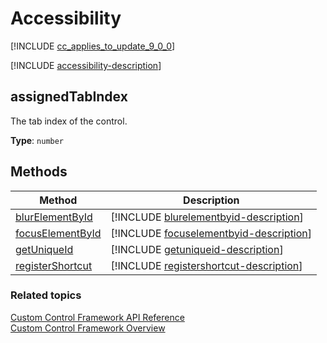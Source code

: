 # Accessibility

[!INCLUDE [cc_applies_to_update_9_0_0](../../../includes/cc_applies_to_update_9_0_0.md)]

[!INCLUDE [accessibility-description](includes/accessibility-description.md)]


## assignedTabIndex

The tab index of the control.

**Type**: `number`

## Methods

|Method | Description | 
| ------------- |-------------|
|[blurElementById](accessibility/blurelementbyid.md)|[!INCLUDE [blurelementbyid-description](accessibility/includes/blurelementbyid-description.md)]|
|[focusElementById](accessibility/focuselementbyid.md)|[!INCLUDE [focuselementbyid-description](accessibility/includes/focuselementbyid-description.md)]|
|[getUniqueId](accessibility/getuniqueid.md)|[!INCLUDE [getuniqueid-description](accessibility/includes/getuniqueid-description.md)]|
|[registerShortcut](accessibility/registershortcut.md)|[!INCLUDE [registershortcut-description](accessibility/includes/registershortcut-description.md)]|

### Related topics

[Custom Control Framework API Reference](index.md)<br />
[Custom Control Framework Overview](../custom-control-framework-overview.md)
